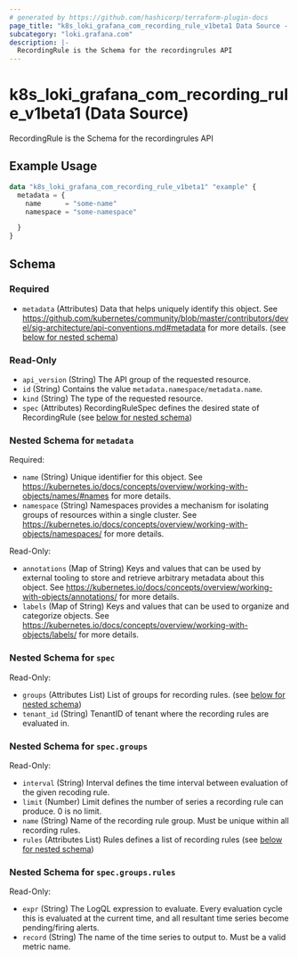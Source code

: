 ```yaml
---
# generated by https://github.com/hashicorp/terraform-plugin-docs
page_title: "k8s_loki_grafana_com_recording_rule_v1beta1 Data Source - terraform-provider-k8s"
subcategory: "loki.grafana.com"
description: |-
  RecordingRule is the Schema for the recordingrules API
---
```


# k8s_loki_grafana_com_recording_rule_v1beta1 (Data Source)

RecordingRule is the Schema for the recordingrules API

## Example Usage

```terraform
data "k8s_loki_grafana_com_recording_rule_v1beta1" "example" {
  metadata = {
    name      = "some-name"
    namespace = "some-namespace"

  }
}
```

<!-- schema generated by tfplugindocs -->
## Schema

### Required

- `metadata` (Attributes) Data that helps uniquely identify this object. See https://github.com/kubernetes/community/blob/master/contributors/devel/sig-architecture/api-conventions.md#metadata for more details. (see [below for nested schema](#nestedatt--metadata))

### Read-Only

- `api_version` (String) The API group of the requested resource.
- `id` (String) Contains the value `metadata.namespace/metadata.name`.
- `kind` (String) The type of the requested resource.
- `spec` (Attributes) RecordingRuleSpec defines the desired state of RecordingRule (see [below for nested schema](#nestedatt--spec))

<a id="nestedatt--metadata"></a>
### Nested Schema for `metadata`

Required:

- `name` (String) Unique identifier for this object. See https://kubernetes.io/docs/concepts/overview/working-with-objects/names/#names for more details.
- `namespace` (String) Namespaces provides a mechanism for isolating groups of resources within a single cluster. See https://kubernetes.io/docs/concepts/overview/working-with-objects/namespaces/ for more details.

Read-Only:

- `annotations` (Map of String) Keys and values that can be used by external tooling to store and retrieve arbitrary metadata about this object. See https://kubernetes.io/docs/concepts/overview/working-with-objects/annotations/ for more details.
- `labels` (Map of String) Keys and values that can be used to organize and categorize objects. See https://kubernetes.io/docs/concepts/overview/working-with-objects/labels/ for more details.


<a id="nestedatt--spec"></a>
### Nested Schema for `spec`

Read-Only:

- `groups` (Attributes List) List of groups for recording rules. (see [below for nested schema](#nestedatt--spec--groups))
- `tenant_id` (String) TenantID of tenant where the recording rules are evaluated in.

<a id="nestedatt--spec--groups"></a>
### Nested Schema for `spec.groups`

Read-Only:

- `interval` (String) Interval defines the time interval between evaluation of the given recoding rule.
- `limit` (Number) Limit defines the number of series a recording rule can produce. 0 is no limit.
- `name` (String) Name of the recording rule group. Must be unique within all recording rules.
- `rules` (Attributes List) Rules defines a list of recording rules (see [below for nested schema](#nestedatt--spec--groups--rules))

<a id="nestedatt--spec--groups--rules"></a>
### Nested Schema for `spec.groups.rules`

Read-Only:

- `expr` (String) The LogQL expression to evaluate. Every evaluation cycle this is evaluated at the current time, and all resultant time series become pending/firing alerts.
- `record` (String) The name of the time series to output to. Must be a valid metric name.
